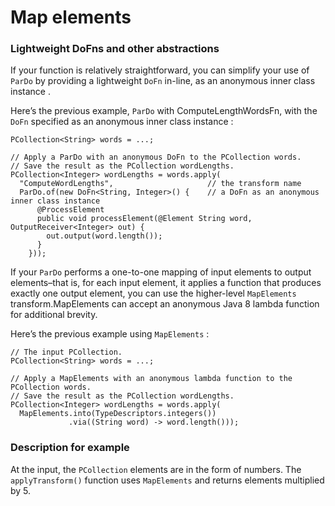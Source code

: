 # Map elements

### Lightweight DoFns and other abstractions

If your function is relatively straightforward, you can simplify your use of ```ParDo``` by providing a lightweight ```DoFn``` in-line, as an anonymous inner class instance .

Here’s the previous example, ```ParDo``` with ComputeLengthWordsFn, with the ```DoFn``` specified as an anonymous inner class instance :

```
PCollection<String> words = ...;

// Apply a ParDo with an anonymous DoFn to the PCollection words.
// Save the result as the PCollection wordLengths.
PCollection<Integer> wordLengths = words.apply(
  "ComputeWordLengths",                     // the transform name
  ParDo.of(new DoFn<String, Integer>() {    // a DoFn as an anonymous inner class instance
      @ProcessElement
      public void processElement(@Element String word, OutputReceiver<Integer> out) {
        out.output(word.length());
      }
    }));
```

If your ```ParDo``` performs a one-to-one mapping of input elements to output elements–that is, for each input element, it applies a function that produces exactly one output element, you can use the higher-level ```MapElements``` transform.MapElements can accept an anonymous Java 8 lambda function for additional brevity.

Here’s the previous example using ```MapElements``` :

```
// The input PCollection.
PCollection<String> words = ...;

// Apply a MapElements with an anonymous lambda function to the PCollection words.
// Save the result as the PCollection wordLengths.
PCollection<Integer> wordLengths = words.apply(
  MapElements.into(TypeDescriptors.integers())
             .via((String word) -> word.length()));
```

### Description for example

At the input, the `PCollection` elements are in the form of numbers. The `applyTransform()` function uses `MapElements` and returns elements multiplied by 5.
